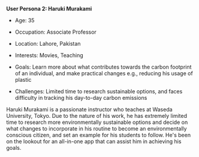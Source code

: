 **User Persona 2: Haruki Murakami**

-   Age: 35

-   Occupation: Associate Professor

-   Location: Lahore, Pakistan

-   Interests: Movies, Teaching

-   Goals: Learn more about what contributes towards the carbon footprint of an individual, and make practical changes e.g., reducing his usage of plastic

-   Challenges: Limited time to research sustainable options, and faces difficulty in tracking his day-to-day carbon emissions

Haruki Murakami is a passionate instructor who teaches at Waseda
University, Tokyo. Due to the nature of his work, he has extremely
limited time to research more environmentally sustainable options and
decide on what changes to incorporate in his routine to become an
environmentally conscious citizen, and set an example for his students
to follow. He's been on the lookout for an all-in-one app that can
assist him in achieving his goals.
